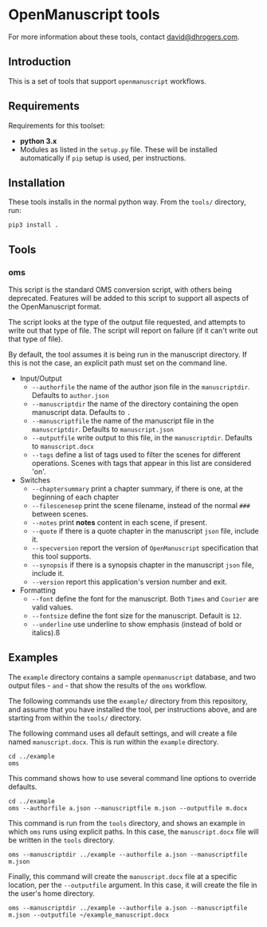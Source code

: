 # OpenManuscript tools

For more information about these tools, contact david@dhrogers.com.

## Introduction

This is a set of tools that support `openmanuscript` workflows.

## Requirements

Requirements for this toolset:

- **python 3.x**
- Modules as listed in the ``setup.py`` file. These will be installed
  automatically if ``pip`` setup is used, per instructions.


## Installation 

These tools installs in the normal python way. From the `tools/` directory, run:

```
pip3 install .
```

## Tools

### oms

This script is the standard OMS conversion script, with others being deprecated. 
Features will be added to this script to support all aspects of the OpenManuscript format.

The script looks at the type of the output file requested, and attempts to write 
out that type of file. The script will report on failure (if it can't write 
out that type of file).

By default, the tool assumes it is being run in the manuscript directory. If
this is not the case, an explicit path must set on the command line.

- Input/Output
	- ``--authorfile`` the name of the author json file in the ``manuscriptdir``. Defaults to ``author.json``
	- ``--manuscriptdir`` the name of the directory containing the open manuscript data. Defaults to ``.``
	- ``--manuscriptfile`` the name of the manuscript file in the ``manuscriptdir``. Defaults to ``manuscript.json``
	- ``--outputfile`` write output to this file, in the ``manuscriptdir``. Defaults to ``manuscript.docx``
	- ``--tags`` define a list of tags used to filter the scenes for different operations. Scenes with tags that appear in this list are considered 'on'.
- Switches
	- ``--chaptersummary`` print a chapter summary, if there is one, at the beginning of each chapter
	- ``--filescenesep`` print the scene filename, instead of the normal ``###`` between scenes.
	- ``--notes`` print **notes** content in each scene, if present.
	- ``--quote`` if there is a quote chapter in the manuscript ``json`` file, include it. 
	- ``--specversion`` report the version of ``OpenManuscript`` specification that this tool supports.
	- ``--synopsis`` if there is a synopsis chapter in the manuscript ``json`` file, include it. 
	- ``--version`` report this application's version number and exit.
- Formatting
	- ``--font`` define the font for the manuscript. Both ``Times`` and ``Courier`` are valid values.
	- ``--fontsize`` define the font size for the manuscript. Default is ``12``.
	- ``--underline`` use underline to show emphasis (instead of bold or italics).ß


## Examples

The `example` directory contains a sample `openmanuscript` database, and two
output files - `` and `` - that show the results of the `oms` workflow.

The following commands use the `example/` directory from this repository, and assume 
that you have installed the tool, per instructions above, and are starting from 
within the `tools/` directory. 

The following command uses all default settings, and will create a file named `manuscript.docx`. 
This is run within the `example` directory.

```
cd ../example
oms
```

This command shows how to use several command line options to override defaults.

```
cd ../example
oms --authorfile a.json --manuscriptfile m.json --outputfile m.docx
```

This command is run from the `tools` directory, and shows an example in which
`oms` runs using explicit paths. In this case, the `manuscript.docx` file will
be written in the `tools` directory.

```
oms --manuscriptdir ../example --authorfile a.json --manuscriptfile m.json
```

Finally, this command will create the `manuscript.docx` file at a specific
location, per the `--outputfile` argument. In this case, it will create the file
in the user's home directory.

```
oms --manuscriptdir ../example --authorfile a.json --manuscriptfile m.json --outputfile ~/example_manuscript.docx
```
